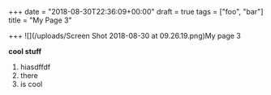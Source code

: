 +++
date = "2018-08-30T22:36:09+00:00"
draft = true
tags = ["foo", "bar"]
title = "My Page 3"

+++
![](/uploads/Screen Shot 2018-08-30 at 09.26.19.png)My page 3

**cool stuff**

1. hiasdffdf 
2. there
3. is cool